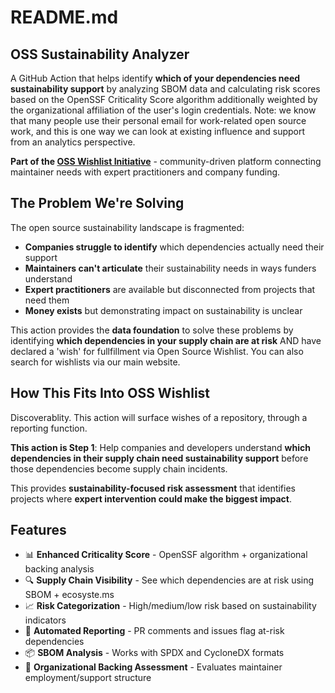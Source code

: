 # README.md

## OSS Sustainability Analyzer

A GitHub Action that helps identify **which of your dependencies need sustainability support** by analyzing SBOM data and calculating risk scores based on the OpenSSF Criticality Score algorithm additionally weighted by the organizational affiliation of the user's login credentials.  Note: we know that many people use their personal email for work-related open source work, and  this is one way we can look at existing influence and support from an analytics perspective.

**Part of the [OSS Wishlist Initiative](https://github.com/your-org/oss-wishlist)** -  community-driven platform connecting maintainer needs with expert practitioners and company funding.

## The Problem We're Solving

The open source sustainability landscape is fragmented:
- **Companies struggle to identify** which dependencies actually need their support
- **Maintainers can't articulate** their sustainability needs in ways funders understand
- **Expert practitioners** are available but disconnected from projects that need them
- **Money exists** but demonstrating impact on sustainability is unclear

This action provides the **data foundation** to solve these problems by identifying **which dependencies in your supply chain are at risk** AND have declared a 'wish' for fullfillment via Open Source Wishlist.  You can also search for wishlists via our  main website.

## How This Fits Into OSS Wishlist
Discoverablity.
This action will surface wishes of a repository, through a reporting function. 

**This action is Step 1**: Help companies and developers understand **which dependencies in their supply chain need sustainability support** before those dependencies become supply chain incidents.

This provides **sustainability-focused risk assessment** that identifies projects where **expert intervention could make the biggest impact**.

## Features

- 📊 **Enhanced Criticality Score** - OpenSSF algorithm + organizational backing analysis
- 🔍 **Supply Chain Visibility** - See which dependencies are at risk using SBOM + ecosyste.ms
- 📈 **Risk Categorization** - High/medium/low risk based on sustainability indicators
- 💬 **Automated Reporting** - PR comments and issues flag at-risk dependencies
- 📦 **SBOM Analysis** - Works with SPDX and CycloneDX formats
- 🏢 **Organizational Backing Assessment** - Evaluates maintainer employment/support structure


